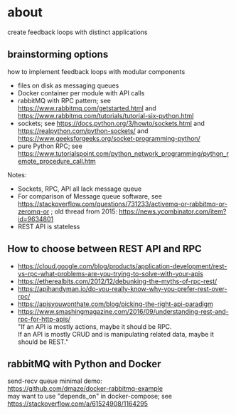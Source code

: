 # about

create feedback loops with distinct applications

## brainstorming options
how to implement feedback loops with modular components
 * files on disk as messaging queues
 * Docker container per module with API calls
 * rabbitMQ with RPC pattern; see https://www.rabbitmq.com/getstarted.html and https://www.rabbitmq.com/tutorials/tutorial-six-python.html
 * sockets; see https://docs.python.org/3/howto/sockets.html and https://realpython.com/python-sockets/ and https://www.geeksforgeeks.org/socket-programming-python/
 * pure Python RPC; see https://www.tutorialspoint.com/python_network_programming/python_remote_procedure_call.htm

Notes:
 * Sockets, RPC, API all lack message queue
 * For comparison of Message queue software, see https://stackoverflow.com/questions/731233/activemq-or-rabbitmq-or-zeromq-or ; old thread from 2015: https://news.ycombinator.com/item?id=9634801
 * REST API is stateless

## How to choose between REST API and RPC
 * https://cloud.google.com/blog/products/application-development/rest-vs-rpc-what-problems-are-you-trying-to-solve-with-your-apis
 * https://etherealbits.com/2012/12/debunking-the-myths-of-rpc-rest/
 * https://apihandyman.io/do-you-really-know-why-you-prefer-rest-over-rpc/
 * https://apisyouwonthate.com/blog/picking-the-right-api-paradigm
 * https://www.smashingmagazine.com/2016/09/understanding-rest-and-rpc-for-http-apis/<BR>
    "If an API is mostly actions, maybe it should be RPC.<BR>
     If an API is mostly CRUD and is manipulating related data, maybe it should be REST."


## rabbitMQ with Python and Docker

send-recv queue minimal demo:<BR>
https://github.com/dmaze/docker-rabbitmq-example<BR>
may want to use "depends_on" in docker-compose; see https://stackoverflow.com/a/61524908/1164295
